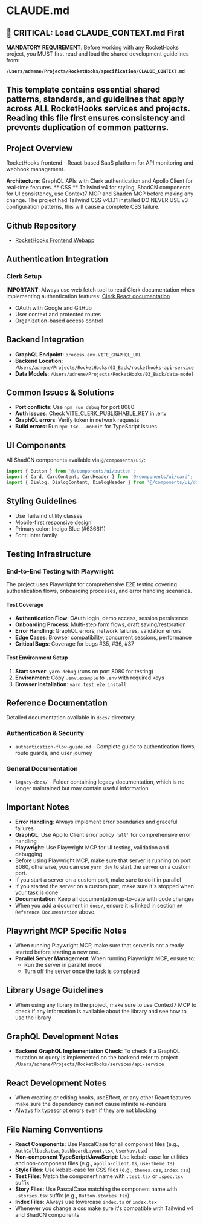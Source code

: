 # CLAUDE.md

## 🚨 CRITICAL: Load CLAUDE_CONTEXT.md First
**MANDATORY REQUIREMENT**: Before working with any RocketHooks project, you MUST first read and load the shared development guidelines from:

**`/Users/adnene/Projects/RocketHooks/specification/CLAUDE_CONTEXT.md`**

This template contains essential shared patterns, standards, and guidelines that apply across ALL RocketHooks services and projects.
Reading this file first ensures consistency and prevents duplication of common patterns.
---

## Project Overview

RocketHooks frontend - React-based SaaS platform for API monitoring and webhook management.

**Architecture**: GraphQL APIs with Clerk authentication and Apollo Client for real-time features.
** CSS ** Tailwind v4 for styling, ShadCN components for UI consistency, use Context7 MCP and Shadcn MCP before making any change.
The project had Tailwind CSS v4.1.11 installed DO NEVER USE v3 configuration patterns, this will cause a complete CSS failure.

## Github Repository
- [RocketHooks Frontend Webapp](https://github.com/rockethooks/rockethooks-app)


## Authentication Integration

### Clerk Setup
**IMPORTANT**: Always use web fetch tool to read Clerk documentation when implementing authentication features: [Clerk React documentation](https://clerk.com/docs/quickstarts/react)

- OAuth with Google and GitHub
- User context and protected routes
- Organization-based access control

## Backend Integration

- **GraphQL Endpoint**: `process.env.VITE_GRAPHQL_URL`
- **Backend Location**: `/Users/adnene/Projects/RocketHooks/03_Back/rockethooks-api-service`
- **Data Models**: `/Users/adnene/Projects/RocketHooks/03_Back/data-model`

## Common Issues & Solutions

- **Port conflicts**: Use `npm run debug` for port 8080
- **Auth issues**: Check VITE_CLERK_PUBLISHABLE_KEY in .env
- **GraphQL errors**: Verify token in network requests
- **Build errors**: Run `npx tsc --noEmit` for TypeScript issues

## UI Components

All ShadCN components available via `@/components/ui/`:

```typescript
import { Button } from '@/components/ui/button';
import { Card, CardContent, CardHeader } from '@/components/ui/card';
import { Dialog, DialogContent, DialogHeader } from '@/components/ui/dialog';
```

## Styling Guidelines

- Use Tailwind utility classes
- Mobile-first responsive design
- Primary color: Indigo Blue (#6366f1)
- Font: Inter family

## Testing Infrastructure

### End-to-End Testing with Playwright

The project uses Playwright for comprehensive E2E testing covering authentication flows, onboarding processes, and error handling scenarios.

#### Test Coverage

- **Authentication Flow**: OAuth login, demo access, session persistence
- **Onboarding Process**: Multi-step form flows, draft saving/restoration
- **Error Handling**: GraphQL errors, network failures, validation errors
- **Edge Cases**: Browser compatibility, concurrent sessions, performance
- **Critical Bugs**: Coverage for bugs #35, #36, #37

#### Test Environment Setup

1. **Start server**: `yarn debug` (runs on port 8080 for testing)
2. **Environment**: Copy `.env.example` to `.env` with required keys
3. **Browser Installation**: `yarn test:e2e:install`

## Reference Documentation

Detailed documentation available in `docs/` directory:

### Authentication & Security
- `authentication-flow-guide.md` - Complete guide to authentication flows, route guards, and user journey

### General Documentation
- `legacy-docs/` - Folder containing legacy documentation, which is no longer maintained but may contain useful information

## Important Notes

- **Error Handling**: Always implement error boundaries and graceful failures
- **GraphQL**: Use Apollo Client error policy `'all'` for comprehensive error handling
- **Playwright**: Use Playwright MCP for UI testing, validation and debugging
- Before using Playwright MCP, make sure that server is running on port 8080, otherwise, you can use `yarn dev` to start the server on a custom port.
- If you start a server on a custom port, make sure to do it in parallel
- If you started the server on a custom port, make sure it's stopped when your task is done
- **Documentation**: Keep all documentation up-to-date with code changes
- When you add a document in `docs/`, ensure it is linked in section `## Reference Documentation` above.

## Playwright MCP Specific Notes
- When running Playwright MCP, make sure that server is not already started before starting a new one.
- **Parallel Server Management**: When running Playwright MCP, ensure to:
  - Run the server in parallel mode
  - Turn off the server once the task is completed



## Library Usage Guidelines

- When using any library in the project, make sure to use Context7 MCP to check if any information is available about the library and see how to use the library

## GraphQL Development Notes

- **Backend GraphQL Implementation Check**: To check if a GraphQL mutation or query is implemented on the backend refer to project `/Users/adnene/Projects/RocketHooks/services/api-service`

## React Development Notes

- When creating or editing hooks, useEffect, or any other React features make sure the dependency can not cause infinite re-renders
- Always fix typescript errors even if they are not blocking

## File Naming Conventions

- **React Components**: Use PascalCase for all component files (e.g., `AuthCallback.tsx`, `DashboardLayout.tsx`, `UserNav.tsx`)
- **Non-component TypeScript/JavaScript**: Use kebab-case for utilities and non-component files (e.g., `apollo-client.ts`, `use-theme.ts`)
- **Style Files**: Use kebab-case for CSS files (e.g., `themes.css`, `index.css`)
- **Test Files**: Match the component name with `.test.tsx` or `.spec.tsx` suffix
- **Story Files**: Use PascalCase matching the component name with `.stories.tsx` suffix (e.g., `Button.stories.tsx`)
- **Index Files**: Always use lowercase `index.ts` or `index.tsx`
- Whenever you change a css make sure it's compatible with Tailwind v4 and ShadCN components
